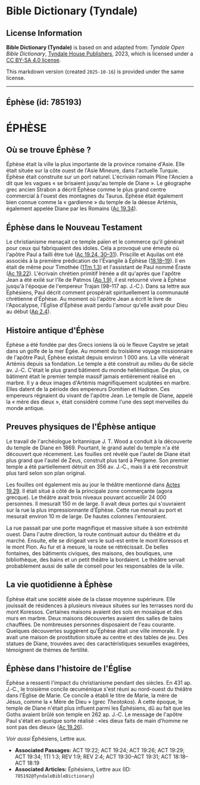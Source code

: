 # Bible Dictionary (Tyndale)

## License Information

**Bible Dictionary (Tyndale)** is based on and adapted from: _Tyndale Open Bible Dictionary_, [Tyndale House Publishers](https://tyndaleopenresources.com/), 2023, which is licensed under a [CC BY-SA 4.0 license](https://creativecommons.org/licenses/by-sa/4.0/legalcode.en).

This markdown version (created `2025-10-16`) is provided under the same license.



--------------------------------

## Éphèse (id: 785193)

ÉPHÈSE
======

Où se trouve Éphèse ?
---------------------

Éphèse était la ville la plus importante de la province romaine d'Asie. Elle était située sur la côte ouest de l'Asie Mineure, dans l'actuelle Turquie. Éphèse était construite sur un port naturel. L'écrivain romain Pline l'Ancien a dit que les vagues « se brisaient jusqu'au temple de Diane ». Le géographe grec ancien Strabon a décrit Éphèse comme le plus grand centre commercial à l'ouest des montagnes du Taurus. Éphèse était également bien connue comme la « gardienne » du temple de la déesse Artémis, également appelée Diane par les Romains ([Ac 19\.34](https://ref.ly/Acts19:34)).

Éphèse dans le Nouveau Testament
--------------------------------

Le christianisme menaçait ce temple païen et le commerce qu'il générait pour ceux qui fabriquaient des idoles. Cela a provoqué une émeute où l'apôtre Paul a failli être tué ([Ac 19\.24, 30–31](https://ref.ly/Acts19:24,Acts19:30-Acts19:31)). Priscille et Aquilas ont été associés à la première prédication de l'Évangile à Éphèse ([18\.18–19](https://ref.ly/Acts18:18-Acts18:19)). Il en était de même pour Timothée ([1Tm 1\.3](https://ref.ly/1Tim1:3)) et l'assistant de Paul nommé Éraste ([Ac 19\.22](https://ref.ly/Acts19:22)). L'écrivain chrétien primitif Irénée a dit qu'après que l'apôtre Jean a été exilé sur l'île de Patmos ([Ap 1\.9](https://ref.ly/Rev1:9)), il est retourné vivre à Éphèse jusqu'à l'époque de l'empereur Trajan (98–117 ap. J.‑C.). Dans sa lettre aux Éphésiens, Paul décrit comment prospérait spirituellement la communauté chrétienne d'Éphèse. Au moment où l'apôtre Jean a écrit le livre de l'Apocalypse, l'Église d'Éphèse avait perdu l'amour qu'elle avait pour Dieu au début ([Ap 2\.4](https://ref.ly/Rev2:4)).

Histoire antique d'Éphèse
-------------------------

Éphèse a été fondée par des Grecs ioniens là où le fleuve Caystre se jetait dans un golfe de la mer Égée. Au moment du troisième voyage missionnaire de l'apôtre Paul, Éphèse existait depuis environ 1 000 ans. La ville vénérait Artémis depuis sa fondation. Le temple a été construit au milieu du 6e siècle av. J.‑C. C'était le plus grand bâtiment du monde hellénistique. De plus, ce bâtiment était le premier temple massif jamais entièrement réalisé en marbre. Il y a deux images d'Artémis magnifiquement sculptées en marbre. Elles datent de la période des empereurs Domitien et Hadrien. Ces empereurs régnaient du vivant de l'apôtre Jean. Le temple de Diane, appelé la « mère des dieux », était considéré comme l'une des sept merveilles du monde antique.

Preuves physiques de l'Éphèse antique
-------------------------------------

Le travail de l'archéologue britannique J. T. Wood a conduit à la découverte du temple de Diane en 1869\. Pourtant, le grand autel du temple n'a été découvert que récemment. Les fouilles ont révélé que l'autel de Diane était plus grand que l'autel de Zeus, construit plus tard à Pergame. Son premier temple a été partiellement détruit en 356 av. J.‑C., mais il a été reconstruit plus tard selon son plan original.

Les fouilles ont également mis au jour le théâtre mentionné dans [Actes 19\.29](https://ref.ly/Acts19:29). Il était situé à côté de la principale zone commerçante (agora grecque). Le théâtre avait trois niveaux pouvant accueillir 24 000 personnes. Il mesurait 150 m de large. Il avait deux portes qui s'ouvraient sur la rue la plus impressionnante d'Éphèse. Cette rue menait au port et mesurait environ 10 m de large. De hautes colonnes l'entouraient.

La rue passait par une porte magnifique et massive située à son extrémité ouest. Dans l'autre direction, la route continuait autour du théâtre et du marché. Ensuite, elle se dirigeait vers le sud\-est entre le mont Koressos et le mont Pion. Au fur et à mesure, la route se rétrécissait. De belles fontaines, des bâtiments civiques, des maisons, des boutiques, une bibliothèque, des bains et un petit théâtre la bordaient. Le théâtre servait probablement aussi de salle de conseil pour les responsables de la ville.

La vie quotidienne à Éphèse
---------------------------

Éphèse était une société aisée de la classe moyenne supérieure. Elle jouissait de résidences à plusieurs niveaux situées sur les terrasses nord du mont Koressos. Certaines maisons avaient des sols en mosaïque et des murs en marbre. Deux maisons découvertes avaient des salles de bains chauffées. De nombreuses personnes disposaient de l'eau courante. Quelques découvertes suggèrent qu'Éphèse était une ville immorale. Il y avait une maison de prostitution située au centre et des tables de jeu. Des statues de Diane, trouvées avec des caractéristiques sexuelles exagérées, témoignent de thèmes de fertilité.

Éphèse dans l'histoire de l'Église
----------------------------------

Éphèse a ressenti l'impact du christianisme pendant des siècles. En 431 ap. J.‑C., le troisième concile œcuménique s'est réuni au nord\-ouest du théâtre dans l'Église de Marie. Ce concile a établi le titre de Marie, la mère de Jésus, comme la « Mère de Dieu » (grec *Theotokos*). À cette époque, le temple de Diane n'était plus influent parmi les Éphésiens, dû au fait que les Goths avaient brûlé son temple en 262 ap. J.‑C. Le message de l'apôtre Paul s'était en quelque sorte réalisé : «les dieux faits de main d’homme ne sont pas des dieux» ([Ac 19\.26](https://ref.ly/Acts19:26)).

*Voir aussi* Éphésiens, Lettre aux.

* **Associated Passages:** ACT 19:22; ACT 19:24; ACT 19:26; ACT 19:29; ACT 19:34; 1TI 1:3; REV 1:9; REV 2:4; ACT 19:30–ACT 19:31; ACT 18:18–ACT 18:19
* **Associated Articles:** Éphésiens, Lettre aux (ID: `785192@TyndaleBibleDictionary`)

